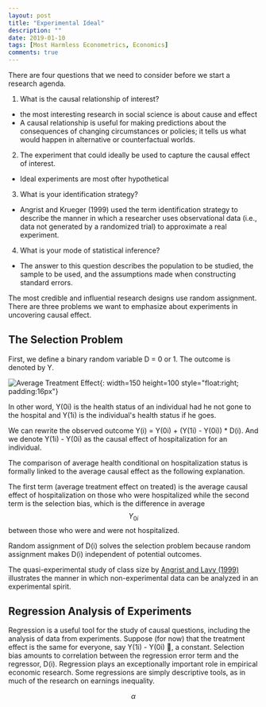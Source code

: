 ```yaml
---
layout: post
title: "Experimental Ideal"
description: ""
date: 2019-01-10
tags: [Most Harmless Econometrics, Economics]
comments: true
---
```

There are four questions that we need to consider before we start a research agenda.

1. What is the causal relationship of interest?
- the most interesting research in social science is about cause and effect
- A causal relationship is useful for making predictions about the consequences of changing circumstances or policies; it tells us what would happen in alternative or counterfactual worlds.

2. The experiment that could ideally be used to capture the causal effect of interest.
- Ideal experiments are most ofter hypothetical

3. What is your identification strategy?
- Angrist and Krueger (1999) used the term identification strategy to describe the manner in which a researcher uses observational data (i.e., data not generated by a randomized trial) to approximate a real experiment.

4. What is your mode of statistical inference?
- The answer to this question describes the population to be studied, the sample to be used, and the assumptions made when constructing standard errors.


The most credible and influential research designs use random assignment. There are three problems we want to emphasize about experiments in uncovering causal effect.

## The Selection Problem

First, we define a binary random variable D = 0 or 1. The outcome is denoted by Y.

![Average Treatment Effect](https://mengxinji.github.io/Blog/images/selectionbias.png){: width=150 height=100 style="float:right; padding:16px"}

In other word, Y(0i) is the health status of an individual had he not gone to the hospital and Y(1i) is the individual's health status if he goes. 

We can rewrite the observed outcome Y(i) = Y(0i) + (Y(1i) - Y(0i)) * D(i). And we denote Y(1i) - Y(0i) as the causal effect of hospitalization for an individual. 

The comparison of average health conditional on hospitalization status is formally linked to the average causal effect as the following explanation. 

The first term (average treatment effect on treated) is the average causal effect of hospitalization on those who were hospitalized while the second term is the selection bias, which is the difference in average $$ Y_{0i}$$ between those who were and were not hospitalized.

Random assignment of D(i) solves the selection problem because random assignment makes D(i) independent of potential outcomes.

The quasi-experimental study of class size by [Angrist and Lavy (1999)](https://economics.mit.edu/files/8273) illustrates the manner in which non-experimental data can be analyzed in an experimental spirit.

## Regression Analysis of Experiments

Regression is a useful tool for the study of causal questions, including the analysis of data from experiments. Suppose (for now) that the treatment effect is the same for everyone, say Y(1i) - Y(0i) , a constant. Selection bias amounts to correlation between the regression error term and the regressor, D(i). Regression plays an exceptionally important role in empirical economic research. Some regressions are simply descriptive tools, as in much of the research on earnings inequality.



$$ \alpha $$





